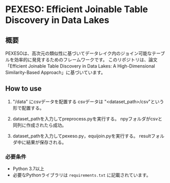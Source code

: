# PEXESO: Efficient Joinable Table Discovery in Data Lakes

## 概要

PEXESOは、高次元の類似性に基づいてデータレイク内のジョイン可能なテーブルを効率的に発見するためのフレームワークです。
このリポジトリは、論文「Efficient Joinable Table Discovery in Data Lakes: A High-Dimensional Similarity-Based Approach」に基づいています。

## How to use

1. "/data" にcsvデータを配置する
   csvデータは "<dataset_path>/csv"という形で配置する。

2. dataset_pathを入力してpreprocess.pyを実行する。
   npyフォルダがcsvと同列に作成されたら成功。

3. dataset_pathを入力してpexeso.py，equijoin.pyを実行する。
   resultフォルダ中に結果が保存される。

### 必要条件

- Python 3.7以上
- 必要なPythonライブラリは `requirements.txt` に記載されています。
